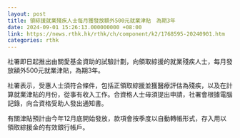 ```yaml
---
layout: post
title: 領綜援就業殘疾人士每月獲發放額外500元就業津貼　為期3年
date: 2024-09-01 15:26:13.000000000 +08:00
link: https://news.rthk.hk/rthk/ch/component/k2/1768595-20240901.htm
categories: rthk
---
```


社署即日起推出由關愛基金資助的試驗計劃，向領取綜援的就業殘疾人士，每月發放額外500元就業津貼，為期3年。

社署表示，受惠人士須符合條件，包括正領取綜援並獲醫療評估為殘疾，以及在計算就業津貼的月份，從事有收入工作。合資格人士毋須提出申請，社署會根據電腦記錄，向合資格受助人發出通知書。

有關津貼預計由今年12月底開始發放，款項會按季度以自動轉帳形式，存入用以領取綜援金的有效銀行帳戶。
